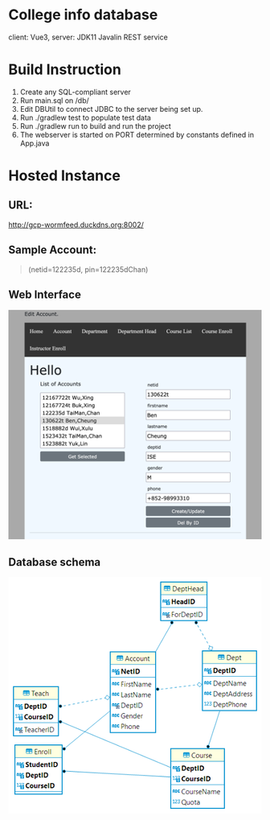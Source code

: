 # College info database
client: Vue3, server: JDK11 Javalin REST service

# Build Instruction
1. Create any SQL-compliant server
2. Run main.sql on /db/
3. Edit DBUtil to connect JDBC to the server being set up.
4. Run ./gradlew test to populate test data
5. Run ./gradlew run to build and run the project
6. The webserver is started on PORT determined by constants defined in App.java

# Hosted Instance

## URL:
http://gcp-wormfeed.duckdns.org:8002/

## Sample Account:
>(netid=122235d, pin=122235dChan)

## Web Interface

![picture 1](images/account.png)  

## Database schema

![alt](docs/ER_diagram_31May.png)
